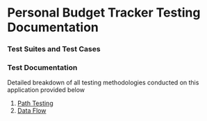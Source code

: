 # Personal Budget Tracker Testing Documentation

### Test Suites and Test Cases

### Test Documentation
Detailed breakdown of all testing methodologies conducted on this application provided below
1. [Path Testing](https://github.com/Ense-375/Ense-375/blob/main/Documents/TestDocs/Personal%20Budget%20tracker%20path%20Testing.pdf)
2. [Data Flow]()
